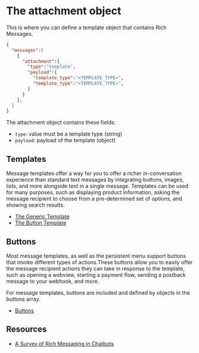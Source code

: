 # The attachment object

This is where you can define a template object that contains Rich Messages.  

```json
{
  "messages":[
    {
      "attachment":{
        "type":"template",
        "payload":{
          "template_type":"<TEMPLATE_TYPE>",
          "template_type":"<TEMPLATE_TYPE>",
        }
      }
    },
  ]
}
```

The attachment object contains these fields:

- `type`: value must be a template type (string)
- `payload`: payload of the template (object)

## Templates

Message templates offer a way for you to offer a richer in-conversation experience than standard text messages by integrating buttons, images, lists, and more alongside text in a single message. Templates can be used for many purposes, such as displaying product information, asking the message recipient to choose from a pre-determined set of options, and showing search results.

- [The Generic Template](generic-template/)
- [The Button Template](buttons/)


## Buttons

Most message templates, as well as the persistent menu support buttons that invoke different types of actions.These buttons allow you to easily offer the message recipient actions they can take in response to the template, such as opening a webview, starting a payment flow, sending a postback message to your webhook, and more.

For message templates, buttons are included and defined by objects in the buttons array.

- [Buttons](buttons/)

## Resources

- [A Survey of Rich Messaging in Chatbots](https://github.com/WideChat/Rocket.Chat.Android/wiki/A-Survey-of-Rich-Messaging-in-Chatbots)



